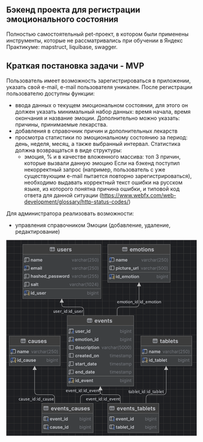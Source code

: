 ## Бэкенд проекта для регистрации эмоционального состояния

Полностью самостоятельный pet-проект, в котором были применены инструменты, которые не рассматривались при обучении в
Яндекс Практикуме: mapstruct, liquibase, swagger.

## Краткая постановка задачи - MVP

Пользователь имеет возможность зарегистрироваться в приложении, указать свой e-mail, e-mail пользователя уникален. После
регистрации пользователю доступны функции:

- ввода данных о текущем эмоциональном состоянии, для этого он должен указать минимальный набор данных: время начала,
  время окончания и название эмоции. Дополнительно можно указать: причины, принимаемые лекарства.
- добавления в справочник причин и дополнительных лекарств
- просмотра статистики по эмоциональному состоянию за период: день, неделя, месяц, а также выбранный интервал.
  Статистика должна возвращаться в виде структуры:
    - эмоция, % и в качестве вложенного массива: топ 3 причин, которые вызвали данную эмоцию
      Если на бэкенд поступил некорректный запрос (например, пользователь с уже существующим e-mail пытается повторно
      зарегистрироваться), необходимо выдавать корректный текст ошибки на русском языке, из которого понятна причина
      ошибки, и типовой код ответа для данной
      ситуации (https://www.webfx.com/web-development/glossary/http-status-codes/)

Для администратора реализовать возможности:

- управления справочником Эмоции (добавление, удаление, редактирование)

![схема данных](https://github.com/Valentina810/diary-of-emotions/blob/main/schema.png)